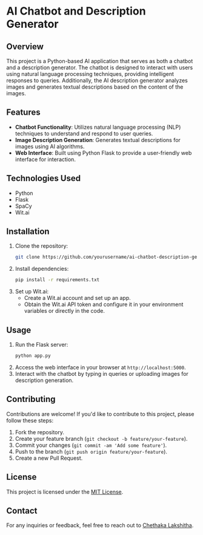 # AI Chatbot and Description Generator

## Overview
This project is a Python-based AI application that serves as both a chatbot and a description generator. The chatbot is designed to interact with users using natural language processing techniques, providing intelligent responses to queries. Additionally, the AI description generator analyzes images and generates textual descriptions based on the content of the images.

## Features
- **Chatbot Functionality**: Utilizes natural language processing (NLP) techniques to understand and respond to user queries.
- **Image Description Generation**: Generates textual descriptions for images using AI algorithms.
- **Web Interface**: Built using Python Flask to provide a user-friendly web interface for interaction.

## Technologies Used
- Python
- Flask
- SpaCy
- Wit.ai

## Installation
1. Clone the repository:
    ```bash
    git clone https://github.com/yourusername/ai-chatbot-description-generator.git
    ```
2. Install dependencies:
    ```bash
    pip install -r requirements.txt
    ```
3. Set up Wit.ai:
    - Create a Wit.ai account and set up an app.
    - Obtain the Wit.ai API token and configure it in your environment variables or directly in the code.

## Usage
1. Run the Flask server:
    ```bash
    python app.py
    ```
2. Access the web interface in your browser at `http://localhost:5000`.
3. Interact with the chatbot by typing in queries or uploading images for description generation.

## Contributing
Contributions are welcome! If you'd like to contribute to this project, please follow these steps:
1. Fork the repository.
2. Create your feature branch (`git checkout -b feature/your-feature`).
3. Commit your changes (`git commit -am 'Add some feature'`).
4. Push to the branch (`git push origin feature/your-feature`).
5. Create a new Pull Request.

## License
This project is licensed under the [MIT License](LICENSE).

## Contact
For any inquiries or feedback, feel free to reach out to [Chethaka Lakshitha](mailto:chethaka.sl@gmail.co).

